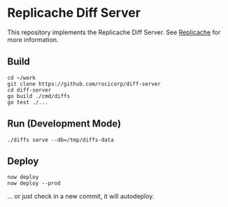 # Replicache Diff Server

This repository implements the Replicache Diff Server. See [Replicache](https://github.com/rocicorp/replicache) for more information.

## Build

```
cd ~/work
git clone https://github.com/rocicorp/diff-server
cd diff-server
go build ./cmd/diffs
go test ./...
```

## Run (Development Mode)

```
./diffs serve --db=/tmp/diffs-data
```

## Deploy

```
now deploy
now deploy --prod
```

... or just check in a new commit, it will autodeploy.

